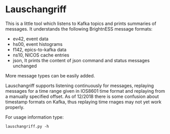 # Lauschangriff

This is a little tool which listens to Kafka topics and prints summaries of messages. It understands the 
following BrightnESS message formats:

- ev42, event data
- hs00, event histograms
- f142, epics-to-kafka data
- ns10, NICOS cache entries
- json, It prints the content of json command and status messages unchanged

 More message types can be easily added.

Lauschangriff supports listening continuously for messages, replaying messages for a time range given in IOS8601 time 
format and replaying from a manually specified offset. As of 12/2018 there is some confusion about timestamp formats on Kafka, 
thus replaying time rnages may not yet work properly. 

For usage information type:

    lauschangriff.py -h


